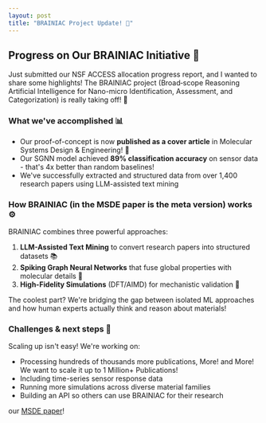 ```yaml
---
layout: post
title: "BRAINIAC Project Update! 🚀"
---
```


## Progress on Our BRAINIAC Initiative 🧠

Just submitted our NSF ACCESS allocation progress report, and I wanted to share some highlights! The BRAINIAC project (Broad‐scope Reasoning Artificial Intelligence for Nano-micro Identification, Assessment, and Categorization) is really taking off! 🌟

### What we've accomplished 📊

- Our proof-of-concept is now **published as a cover article** in Molecular Systems Design & Engineering! 🎉
- Our SGNN model achieved **89% classification accuracy** on sensor data - that's 4x better than random baselines!
- We've successfully extracted and structured data from over 1,400 research papers using LLM-assisted text mining

### How BRAINIAC (in the MSDE paper is the meta version) works ⚙️

BRAINIAC combines three powerful approaches:
1. **LLM-Assisted Text Mining** to convert research papers into structured datasets 📚
2. **Spiking Graph Neural Networks** that fuse global properties with molecular details 🔄
3. **High-Fidelity Simulations** (DFT/AIMD) for mechanistic validation 🔬

The coolest part? We're bridging the gap between isolated ML approaches and how human experts actually think and reason about materials!


### Challenges & next steps 🔮

Scaling up isn't easy! We're working on:
- Processing hundreds of thousands more publications, More! and More! We want to scale it up to 1 Million+ Publications!
- Including time-series sensor response data
- Running more simulations across diverse material families
- Building an API so others can use BRAINIAC for their research

our [MSDE paper](https://doi.org/10.1039/D4ME00203B)!

